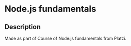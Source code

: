 # Node.js fundamentals 

## Description

Made as part of Course of Node.js fundamentals from Platzi.